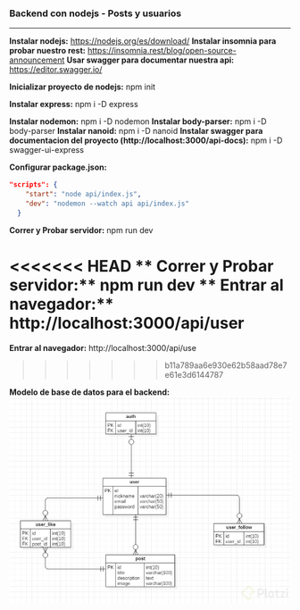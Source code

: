### Backend con nodejs - Posts y usuarios

---------------------------


**Instalar nodejs:** https://nodejs.org/es/download/
**Instalar insomnia para probar nuestro rest:** https://insomnia.rest/blog/open-source-announcement
**Usar swagger para documentar nuestra api:** https://editor.swagger.io/

**Inicializar proyecto de nodejs:** npm init 

**Instalar express:** npm i -D express

**Instalar nodemon:** npm i -D nodemon
**Instalar body-parser:** npm i -D body-parser
**Instalar nanoid:** npm i -D nanoid
**Instalar swagger para documentacion del proyecto (http://localhost:3000/api-docs):** 
npm i -D swagger-ui-express

**Configurar package.json:**
```json
"scripts": {    
    "start": "node api/index.js",
    "dev": "nodemon --watch api api/index.js"
  }
```

**Correr y Probar servidor:** npm run dev

<<<<<<< HEAD
**  Correr y Probar servidor:** npm run dev
**  Entrar al navegador:** http://localhost:3000/api/user
=======
**Entrar al navegador:** http://localhost:3000/api/use
>>>>>>> b11a789aa6e930e62b58aad78e7e61e3d6144787

**Modelo de base de datos para el backend:**
[![modelo de bd](https://github.com/quvp861205/backendnodejs-posts/blob/master/modelo%20de%20base%20de%20datos.jpg?raw=true "modelo de bd")](https://github.com/quvp861205/backendnodejs-posts/blob/master/modelo%20de%20base%20de%20datos.jpg?raw=true "modelo de bd")
